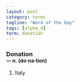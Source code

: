 ```yaml
---
layout: post
category: terms
tagline: "Word of the Day"
tags: [alpha_d]
term: donation
---
```


<h3>Donation<br/> <small>&mdash; n. (do<span>&middot;</span>na<span>&middot;</span>tion)</small></h3>
<p><ol><li>Italy</li>
</ol></p>
